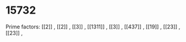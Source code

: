 # 15732

Prime factors: [[2]] , [[2]] , [[3]] , [[1311]] , [[3]] , [[437]] , [[19]] , [[23]] , [[23]] , 